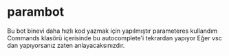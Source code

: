 # parambot
Bu bot binevi daha hızlı kod yazmak için yapılmıştır parameteres kullandım Commands klasörü içerisinde bu autocomplete'i tekrardan yapıyor Eğer vsc dan yapıyorsanız zaten anlayacaksınızdır.
